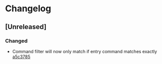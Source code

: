 # Changelog

## [Unreleased]

### Changed

* Command filter will now only match if entry command matches exactly
[a5c3785](https://github.com/AlexanderThaller/histdb-rs/commit/b4a89c2f109b68b901e4610ebe2f39834ffe8d6f)
